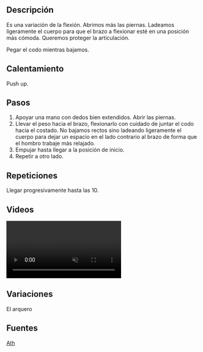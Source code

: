 ## Descripción

Es una variación de la flexión. Abrimos más las piernas. Ladeamos ligeramente el cuerpo para que el brazo a flexionar esté en una posición más cómoda. Queremos proteger la articulación.

Pegar el codo mientras bajamos.

## Calentamiento

Push up.

## Pasos

1. Apoyar una mano con dedos bien extendidos. Abrir las piernas.
2. Llevar el peso hacia el brazo, flexionarlo con cuidado de juntar el codo hacia el costado. No bajamos rectos sino ladeando ligeramente el cuerpo para dejar un espacio en el lado contrario al brazo de forma que el hombro trabaje más relajado.
3. Empujar hasta llegar a la posición de inicio.
4. Repetir a otro lado.

## Repeticiones

Llegar progresivamente hasta las 10.

## Videos

<video width="{{config.video.width}}" height="{{config.video.height}}" muted preload="auto" controls>
  <source src="{{config.site_url}}video/pushup-un-brazo.mp4" type="video/mp4">  
  Your browser does not support the video tag.
</video>

## Variaciones

El arquero

## Fuentes

[Ath](/varios/fuentes/#ath)